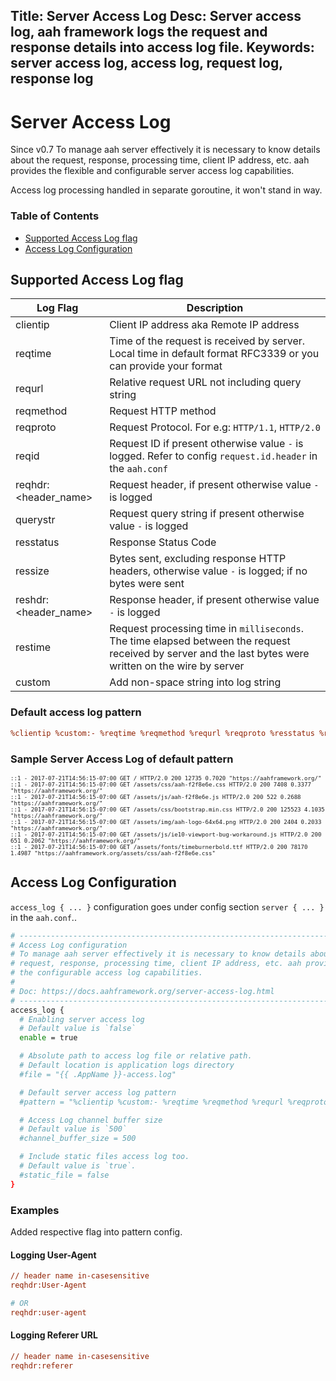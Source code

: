 Title: Server Access Log
Desc: Server access log, aah framework logs the request and response details into access log file.
Keywords: server access log, access log, request log, response log
---
# Server Access Log

<span class="badge lb-sm">Since v0.7</span>  To manage aah server effectively it is necessary to know details about the request, response, processing time, client IP address, etc. aah provides the flexible and configurable server access log capabilities.

Access log processing handled in separate goroutine, it won't stand in way.

### Table of Contents

  * [Supported Access Log flag](#supported-access-log-flag)
  * [Access Log Configuration](#access-log-configuration)

## Supported Access Log flag

Log Flag | Description
---- | -----------
clientip | Client IP address aka Remote IP address
reqtime | Time of the request is received by server. Local time in default format RFC3339 or you can provide your format
requrl | Relative request URL not including query string
reqmethod | Request HTTP method
reqproto | Request Protocol. For e.g: `HTTP/1.1`, `HTTP/2.0`
reqid | Request ID if present otherwise value `-` is logged. Refer to config `request.id.header` in the `aah.conf`
reqhdr:&lt;header_name> | Request header, if present otherwise value `-` is logged
querystr | Request query string if present otherwise value `-` is logged
resstatus | Response Status Code
ressize | Bytes sent, excluding response HTTP headers, otherwise value `-` is logged; if no bytes were sent
reshdr:&lt;header_name> | Response header, if present otherwise value `-` is logged
restime | Request processing time in `milliseconds`. The time elapsed between the request received by server and the last bytes were written on the wire by server
custom | Add non-space string into log string

### Default access log pattern

```cfg
%clientip %custom:- %reqtime %reqmethod %requrl %reqproto %resstatus %ressize %restime %reqhdr:referer
```

### Sample Server Access Log of default pattern

<pre style="font-size:10.7px"><code>::1 - 2017-07-21T14:56:15-07:00 GET / HTTP/2.0 200 12735 0.7020 "https://aahframework.org/"
::1 - 2017-07-21T14:56:15-07:00 GET /assets/css/aah-f2f8e6e.css HTTP/2.0 200 7408 0.3377 "https://aahframework.org/"
::1 - 2017-07-21T14:56:15-07:00 GET /assets/js/aah-f2f8e6e.js HTTP/2.0 200 522 0.2688 "https://aahframework.org/"
::1 - 2017-07-21T14:56:15-07:00 GET /assets/css/bootstrap.min.css HTTP/2.0 200 125523 4.1035 "https://aahframework.org/"
::1 - 2017-07-21T14:56:15-07:00 GET /assets/img/aah-logo-64x64.png HTTP/2.0 200 2404 0.2033 "https://aahframework.org/"
::1 - 2017-07-21T14:56:15-07:00 GET /assets/js/ie10-viewport-bug-workaround.js HTTP/2.0 200 651 0.2062 "https://aahframework.org/"
::1 - 2017-07-21T14:56:15-07:00 GET /assets/fonts/timeburnerbold.ttf HTTP/2.0 200 78170 1.4987 "https://aahframework.org/assets/css/aah-f2f8e6e.css"
</code></pre>

## Access Log Configuration

`access_log { ... }` configuration goes under config section `server { ... }` in the `aah.conf`..

```bash
# -----------------------------------------------------------------------------
# Access Log configuration
# To manage aah server effectively it is necessary to know details about the
# request, response, processing time, client IP address, etc. aah provides
# the configurable access log capabilities.
#
# Doc: https://docs.aahframework.org/server-access-log.html
# -----------------------------------------------------------------------------
access_log {
  # Enabling server access log
  # Default value is `false`
  enable = true

  # Absolute path to access log file or relative path.
  # Default location is application logs directory
  #file = "{{ .AppName }}-access.log"

  # Default server access log pattern
  #pattern = "%clientip %custom:- %reqtime %reqmethod %requrl %reqproto %resstatus %ressize %restime %reqhdr:referer"

  # Access Log channel buffer size
  # Default value is `500`
  #channel_buffer_size = 500

  # Include static files access log too.
  # Default value is `true`.
  #static_file = false
}
```

### Examples

Added respective flag into pattern config.

#### Logging User-Agent
```cfg
// header name in-casesensitive
reqhdr:User-Agent

# OR
reqhdr:user-agent
```

#### Logging Referer URL
```cfg
// header name in-casesensitive
reqhdr:referer
```
